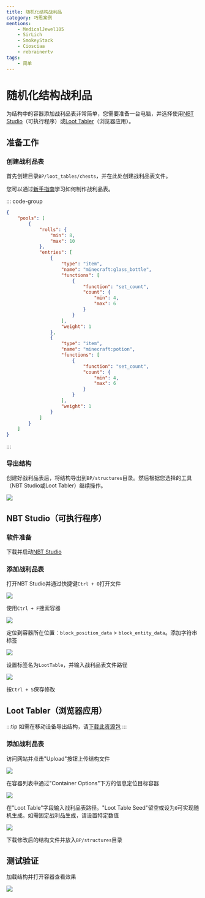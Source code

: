 ```yaml
---
title: 随机化结构战利品
category: 巧思案例
mentions:
    - MedicalJewel105
    - SirLich
    - SmokeyStack
    - Ciosciaa
    - rebrainertv
tags:
    - 简单
---
```


# 随机化结构战利品

<!--@include: @/wiki/bedrock-wiki-mirror.md-->

为结构中的容器添加战利品表非常简单，您需要准备一台电脑，并选择使用[NBT Studio](https://github.com/tryashtar/nbt-studio/releases/download/v1.14.1/NbtStudio.exe)（可执行程序）或[Loot Tabler](https://mcbe-essentials.github.io/structure-editor/loot-tabler)（浏览器应用）。

## 准备工作
### 创建战利品表

首先创建目录`BP/loot_tables/chests`，并在此处创建战利品表文件。

您可以通过[新手指南](/wiki/guide/loot-table)学习如何制作战利品表。

::: code-group
```json [BP/loot_tables/chests/my_structure_loot.json]
{
	"pools": [
		{
			"rolls": {
				"min": 8,
				"max": 10
			},
			"entries": [
				{
					"type": "item",
					"name": "minecraft:glass_bottle",
					"functions": [
						{
							"function": "set_count",
							"count": {
								"min": 4,
								"max": 6
							}
						}
					],
					"weight": 1
				},
				{
					"type": "item",
					"name": "minecraft:potion",
					"functions": [
						{
							"function": "set_count",
							"count": {
								"min": 4,
								"max": 6
							}
						}
					],
					"weight": 1
				}
			]
		}
	]
}
```
:::

### 导出结构

创建好战利品表后，将结构导出到`BP/structures`目录。然后根据您选择的工具（NBT Studio或Loot Tabler）继续操作。

![](/assets/images/tutorials/randomised-structure-loot/export_structure.png)

## NBT Studio（可执行程序）
### 软件准备

下载并启动[NBT Studio](https://github.com/tryashtar/nbt-studio/releases/download/v1.14.1/NbtStudio.exe)

### 添加战利品表

打开NBT Studio并通过快捷键`Ctrl + O`打开文件

![](/assets/images/tutorials/randomised-structure-loot/open_file.png)

使用`Ctrl + F`搜索容器

![](/assets/images/tutorials/randomised-structure-loot/find_container.png)

定位到容器所在位置：`block_position_data` > `block_entity_data`。添加字符串标签

![](/assets/images/tutorials/randomised-structure-loot/add_string_tag1.png)

设置标签名为`LootTable`，并输入战利品表文件路径

![](/assets/images/tutorials/randomised-structure-loot/add_string_tag2.png)

按`Ctrl + S`保存修改

## Loot Tabler（浏览器应用）

:::tip
如需在移动设备导出结构，请[下载此资源包](https://mcpedl.com/export-structure-button-android-addon/)
:::

### 添加战利品表

访问网站并点击"Upload"按钮上传结构文件

![](/assets/images/tutorials/randomised-structure-loot/LootTable-step1.png)

在容器列表中通过"Container Options"下方的信息定位目标容器

![](/assets/images/tutorials/randomised-structure-loot/LootTable-step2.png)

在"Loot Table"字段输入战利品表路径。"Loot Table Seed"留空或设为`0`可实现随机生成。如需固定战利品生成，请设置特定数值

![](/assets/images/tutorials/randomised-structure-loot/LootTable-step3.png)

下载修改后的结构文件并放入`BP/structures`目录

## 测试验证

加载结构并打开容器查看效果

![](/assets/images/tutorials/randomised-structure-loot/test.png)
